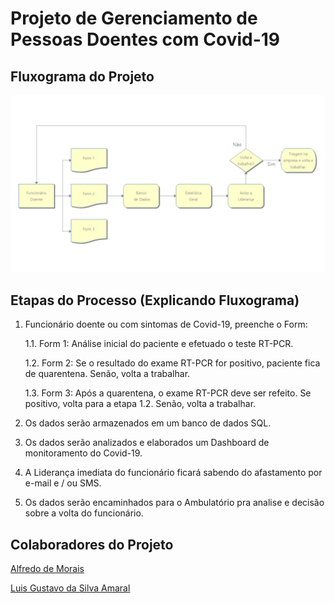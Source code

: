 # Projeto de Gerenciamento de Pessoas Doentes com Covid-19

## Fluxograma do Projeto
![Text Alt](/Slide1.PNG)

## Etapas do Processo (Explicando Fluxograma)
1. Funcionário doente ou com sintomas de Covid-19, preenche o Form:

    1.1. Form 1: Análise inicial do paciente e efetuado o teste RT-PCR.
  
    1.2. Form 2: Se o resultado do exame RT-PCR for positivo, paciente fica de quarentena. Senão, volta a trabalhar. 
  
    1.3. Form 3: Após a quarentena, o exame RT-PCR deve ser refeito. Se positivo, volta para a etapa 1.2. Senão, volta a trabalhar.
  
2. Os dados serão armazenados em um banco de dados SQL.

3. Os dados serão analizados e elaborados um Dashboard de monitoramento do Covid-19.

4. A Liderança imediata do funcionário ficará sabendo do afastamento por e-mail e / ou SMS. 

5. Os dados serão encaminhados para o Ambulatório pra analise e decisão sobre a volta do funcionário. 

## Colaboradores do Projeto
[Alfredo de Morais](https://github.com/alfmorais)

[Luis Gustavo da Silva Amaral](https://github.com/LuisGustavo2010)
